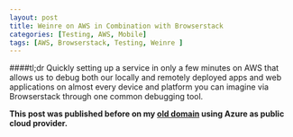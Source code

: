 ```yaml
---
layout: post
title: Weinre on AWS in Combination with Browserstack
categories: [Testing, AWS, Mobile]
tags: [AWS, Browserstack, Testing, Weinre ]
---
```


####tl;dr
Quickly setting up a service in only a few minutes on AWS that
allows us to debug both our locally and remotely deployed apps and web
applications on almost every device and platform you can imagine via
Browserstack through one common debugging tool.

**This post was published before on my [old domain](http://kodedistiller.net/2013/11/16/weinre-on-azure-in-combination-with-browserstack/) using Azure as public cloud provider.**
